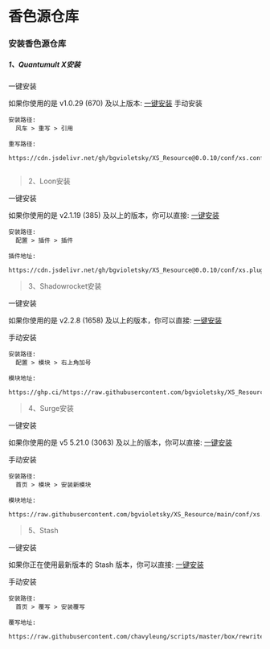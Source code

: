 # 香色源仓库

### 安装香色源仓库

##### 1、Quantumult X安装

一键安装

如果你使用的是 v1.0.29 (670) 及以上版本:  [一键安装](quantumult-x:///add-resource?remote-resource=%7B%22rewrite_remote%22%3A%5B%22https%3A%2F%2Fcdn.jsdelivr.net%2Fgh%2Fbgvioletsky%2FXS_Resource%400.0.10%2Fconf%2Fxs.conf%2Ctag%3Dxs%22%5D%7D)
手动安装

```
安装路径: 
 ​ 风车 > 重写 > 引用

重写路径: 
  https://cdn.jsdelivr.net/gh/bgvioletsky/XS_Resource@0.0.10/conf/xs.conf
  
```
>2、Loon安装

一键安装

如果你使用的是 v2.1.19 (385) 及以上的版本，你可以直接: [一键安装](loon://import?plugin=https://cdn.jsdelivr.net/gh/bgvioletsky/XS_Resource@0.0.10/conf/xs.plugin)
```
安装路径: 
 ​ 配置 > 插件 > 插件
 
插件地址: 

https://cdn.jsdelivr.net/gh/bgvioletsky/XS_Resource@0.0.10/conf/xs.plugin
```
>3、Shadowrocket安装

一键安装

如果你使用的是 v2.2.8 (1658) 及以上的版本，你可以直接: [一键安装](https://ghp.ci/https://raw.githubusercontent.com/bgvioletsky/XS_Resource/main/conf/xs.surge.sgmodule)

手动安装
```
安装路径: 
 ​ 配置 > 模块 > 右上角加号

模块地址: 
  https://ghp.ci/https://raw.githubusercontent.com/bgvioletsky/XS_Resource/main/conf/xs.surge.sgmodule

```
>4、Surge安装

一键安装

如果你使用的是 v5 5.21.0 (3063) 及以上的版本，你可以直接: [一键安装](surge:///install-module?url=https://raw.githubusercontent.com/bgvioletsky/XS_Resource/main/conf/xs.surge.sgmodule)

手动安装
```
安装路径: 
 ​ 首页 > 模块 > 安装新模块

模块地址: 
  https://raw.githubusercontent.com/bgvioletsky/XS_Resource/main/conf/xs.surge.sgmodule
```

>5、Stash

一键安装

如果你正在使用最新版本的  Stash 版本，你可以直接: [一键安装](stash://install-override?url=https://raw.githubusercontent.com/chavyleung/scripts/master/box/rewrite/boxjs.rewrite.stash.stoverride)

手动安装

```
安装路径: 
  首页 > 覆写 > 安装覆写
  
​覆写地址: 
  https://raw.githubusercontent.com/chavyleung/scripts/master/box/rewrite/boxjs.rewrite.stash.stoverride
```